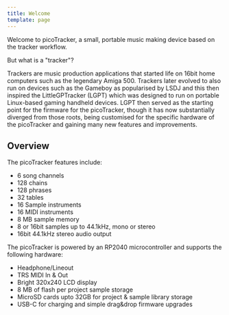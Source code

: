 ```yaml
---
title: Welcome
template: page
---
```


Welcome to picoTracker, a small, portable music making device based on the tracker workflow.

But what is a "tracker"?

Trackers are music production applications that started life on 16bit home computers such as the legendary Amiga 500. 
Trackers later evolved to also run on devices such as the Gameboy as popularised by LSDJ and this then inspired the LittleGPTracker (LGPT) which was designed to run on portable Linux-based gaming handheld devices. LGPT then served as the starting point for the firmware for the picoTracker, though it has now substantially diverged from those roots, being customised for the specific hardware of the picoTracker and gaining many new features and improvements.

## Overview

The picoTracker features include:

* 6 song channels
* 128 chains
* 128 phrases
* 32 tables
* 16 Sample instruments
* 16 MIDI instruments
* 8 MB sample memory
* 8 or 16bit samples up to 44.1kHz, mono or stereo
* 16bit 44.1kHz stereo audio output

The picoTracker is powered by an RP2040 microcontroller and supports the following hardware: 

*  Headphone/Lineout
*  TRS MIDI In & Out
*  Bright 320x240 LCD display
*  8 MB of flash per project sample storage
*  MicroSD cards upto 32GB for project & sample library storage
*  USB-C for charging and simple drag&drop firmware upgrades

